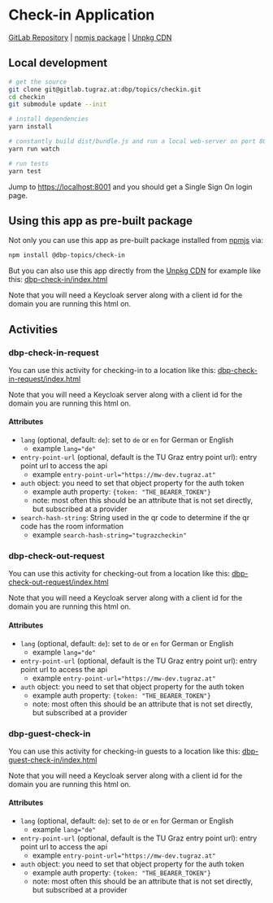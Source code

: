 # Check-in Application

[GitLab Repository](https://gitlab.tugraz.at/dbp/check-in/checkin) |
[npmjs package](https://www.npmjs.com/package/@dbp-topics/check-in) |
[Unpkg CDN](https://unpkg.com/browse/@dbp-topics/check-in/)

## Local development

```bash
# get the source
git clone git@gitlab.tugraz.at:dbp/topics/checkin.git
cd checkin
git submodule update --init

# install dependencies
yarn install

# constantly build dist/bundle.js and run a local web-server on port 8001 
yarn run watch

# run tests
yarn test
```

Jump to <https://localhost:8001> and you should get a Single Sign On login page.

## Using this app as pre-built package

Not only you can use this app as pre-built package installed from [npmjs](https://www.npmjs.com/package/@dbp-topics/check-in) via:

```bash
npm install @dbp-topics/check-in
```

But you can also use this app directly from the [Unpkg CDN](https://unpkg.com/browse/@dbp-topics/check-in/)
for example like this: [dbp-check-in/index.html](https://gitlab.tugraz.at/dbp/check-in/checkin/-/tree/master/examples/dbp-check-in/index.html)

Note that you will need a Keycloak server along with a client id for the domain you are running this html on.

## Activities

### dbp-check-in-request

You can use this activity for checking-in to a location like this:
[dbp-check-in-request/index.html](https://gitlab.tugraz.at/dbp/check-in/checkin/-/tree/master/examples/dbp-check-in-request/index.html)

Note that you will need a Keycloak server along with a client id for the domain you are running this html on.

#### Attributes

- `lang` (optional, default: `de`): set to `de` or `en` for German or English
    - example `lang="de"`
- `entry-point-url` (optional, default is the TU Graz entry point url): entry point url to access the api
    - example `entry-point-url="https://mw-dev.tugraz.at"`
- `auth` object: you need to set that object property for the auth token
    - example auth property: `{token: "THE_BEARER_TOKEN"}`
    - note: most often this should be an attribute that is not set directly, but subscribed at a provider
- `search-hash-string`: String used in the qr code to determine if the qr code has the room information
    - example `search-hash-string="tugrazcheckin"`

### dbp-check-out-request

You can use this activity for checking-out from a location like this:
[dbp-check-out-request/index.html](https://gitlab.tugraz.at/dbp/check-in/checkin/-/tree/master/examples/dbp-check-out-request/index.html)

Note that you will need a Keycloak server along with a client id for the domain you are running this html on.

#### Attributes

- `lang` (optional, default: `de`): set to `de` or `en` for German or English
    - example `lang="de"`
- `entry-point-url` (optional, default is the TU Graz entry point url): entry point url to access the api
    - example `entry-point-url="https://mw-dev.tugraz.at"`
- `auth` object: you need to set that object property for the auth token
    - example auth property: `{token: "THE_BEARER_TOKEN"}`
    - note: most often this should be an attribute that is not set directly, but subscribed at a provider

### dbp-guest-check-in

You can use this activity for checking-in guests to a location like this:
[dbp-guest-check-in/index.html](https://gitlab.tugraz.at/dbp/check-in/checkin/-/tree/master/examples/dbp-guest-check-in/index.html)

Note that you will need a Keycloak server along with a client id for the domain you are running this html on.

#### Attributes

- `lang` (optional, default: `de`): set to `de` or `en` for German or English
    - example `lang="de"`
- `entry-point-url` (optional, default is the TU Graz entry point url): entry point url to access the api
    - example `entry-point-url="https://mw-dev.tugraz.at"`
- `auth` object: you need to set that object property for the auth token
    - example auth property: `{token: "THE_BEARER_TOKEN"}`
    - note: most often this should be an attribute that is not set directly, but subscribed at a provider
